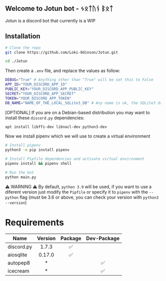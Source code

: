 ## Welcome to Jotun bot - ᛃᛟᛏᚢᚾ ᛒᛟᛏ

Jotun is a discord bot that currently is a WIP

## Installation
```bash
# Clone the repo
git clone https://github.com/Loki-0dinson/Jotun.git

cd ./Jotun
```

Then create a `.env` file, and replace the values as follow:
```bash
DEBUG="True" # Anything other than "True" will be set this to False
APP_ID="YOUR_DISCORD_APP_ID"
PUBLIC_KEY="YOUR_DISCORD_APP_PUBLIC_KEY"
SECRET="YOUR_DISCORD_APP_SECRET"
TOKEN="YOUR_DISCORD_APP_TOKEN"
DB_NAME="NAME_OF_THE_LOCAL_SQLite3_DB" # Any name is ok, the SQLite3 database file will be created using this name 
```

[OPTIONAL] If you are on a Debian-based distribution you may want to install these `discord.py` dependencies:
```bash
apt install libffi-dev libnacl-dev python3-dev
```

Now we install pipenv which we will use to create a virtual environment
```bash
# Install pipenv
python3 -m pip install pipenv

# Install Pipfile dependencies and activate virtual environment
pipenv install && pipenv shell

# Run the bot
python main.py
```
⚠ WARNING ⚠ By default, `python 3.9` will be used, if you want to use a diferent version just modify the `Pipfile` or
specify it to `pipenv` with the `--python` flag (must be 3.6 or above, you can check your version with `python3 --version`)

# Requirements
| Name  | Version | Package | Dev-Package |
| ------------- |:-------------:|:-------------:|:-------------:|
| discord.py    | 1.7.3 | ✅ |  |
| aiosqlite     | 0.17.0 | ✅ |  |
| autopep8      | * |  | ✅ |
| icecream      | * |  | ✅ |
